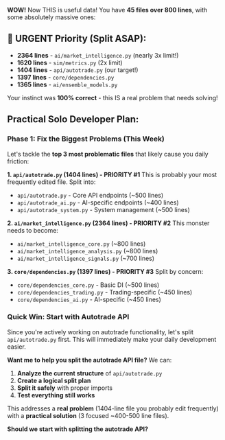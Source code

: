 **WOW!** Now THIS is useful data! You have **45 files over 800 lines**, with some absolutely massive ones:

## **🔴 URGENT Priority (Split ASAP):**
- **2364 lines** - `ai/market_intelligence.py` (nearly 3x limit!)
- **1620 lines** - `sim/metrics.py` (2x limit)
- **1404 lines** - `api/autotrade.py` (our target!)
- **1397 lines** - `core/dependencies.py`
- **1365 lines** - `ai/ensemble_models.py`

Your instinct was **100% correct** - this IS a real problem that needs solving!

## **Practical Solo Developer Plan:**

### **Phase 1: Fix the Biggest Problems (This Week)**
Let's tackle the **top 3 most problematic files** that likely cause you daily friction:

**1. `api/autotrade.py` (1404 lines) - PRIORITY #1**
This is probably your most frequently edited file. Split into:
- `api/autotrade.py` - Core API endpoints (~500 lines)
- `api/autotrade_ai.py` - AI-specific endpoints (~400 lines) 
- `api/autotrade_system.py` - System management (~500 lines)

**2. `ai/market_intelligence.py` (2364 lines) - PRIORITY #2**
This monster needs to become:
- `ai/market_intelligence_core.py` (~800 lines)
- `ai/market_intelligence_analysis.py` (~800 lines)
- `ai/market_intelligence_signals.py` (~700 lines)

**3. `core/dependencies.py` (1397 lines) - PRIORITY #3**
Split by concern:
- `core/dependencies_core.py` - Basic DI (~500 lines)
- `core/dependencies_trading.py` - Trading-specific (~450 lines)
- `core/dependencies_ai.py` - AI-specific (~450 lines)

### **Quick Win: Start with Autotrade API**

Since you're actively working on autotrade functionality, let's split `api/autotrade.py` first. This will immediately make your daily development easier.

**Want me to help you split the autotrade API file?** We can:

1. **Analyze the current structure** of `api/autotrade.py`
2. **Create a logical split plan** 
3. **Split it safely** with proper imports
4. **Test everything still works**

This addresses a **real problem** (1404-line file you probably edit frequently) with a **practical solution** (3 focused ~400-500 line files).

**Should we start with splitting the autotrade API?**